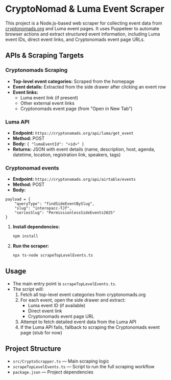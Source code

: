 # CryptoNomad & Luma Event Scraper

This project is a Node.js-based web scraper for collecting event data from [cryptonomads.org](https://cryptonomads.org) and Luma event pages. It uses Puppeteer to automate browser actions and extract structured event information, including Luma event IDs, direct event links, and Cryptonomads event page URLs.

## APIs & Scraping Targets


### Cryptonomads Scraping

- **Top-level event categories:** Scraped from the homepage
- **Event details:** Extracted from the side drawer after clicking an event row
- **Event links:**
  - Luma event link (if present)
  - Other external event links
  - Cryptonomads event page (from "Open in New Tab")


### Luma API

- **Endpoint:** `https://cryptonomads.org/api/luma/get_event`
- **Method:** POST
- **Body:** `{ "lumaEventId": "<id>" }`
- **Returns:** JSON with event details (name, description, host, agenda, datetime, location, registration link, speakers, tags)

### Cryptonomad events 

- **Endpoint:** `https://cryptonomads.org/api/airtable/events`
- **Method:** POST
- **Body:** 
```
payload = {
    "queryType": "findSideEventBySlug",
    "slug": "interopacc-TJf",
    "seriesSlug": "PermissionlessSideEvents2025"
}
```
1. **Install dependencies:**
   ```bash
   npm install
   ```
2. **Run the scraper:**
   ```bash
   npx ts-node scrapeTopLevelEvents.ts
   ```

## Usage

- The main entry point is `scrapeTopLevelEvents.ts`.
- The script will:
  1. Fetch all top-level event categories from cryptonomads.org
  2. For each event, open the side drawer and extract:
     - Luma event ID (if available)
     - Direct event link
     - Cryptonomads event page URL
  3. Attempt to fetch detailed event data from the Luma API
  4. If the Luma API fails, fallback to scraping the Cryptonomads event page (stub for now)

## Project Structure

- `src/CryptoScrapper.ts` — Main scraping logic
- `scrapeTopLevelEvents.ts` — Script to run the full scraping workflow
- `package.json` — Project dependencies

